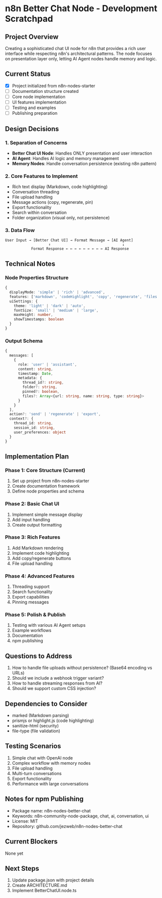 # n8n Better Chat Node - Development Scratchpad

## Project Overview
Creating a sophisticated chat UI node for n8n that provides a rich user interface while respecting n8n's architectural patterns. The node focuses on presentation layer only, letting AI Agent nodes handle memory and logic.

## Current Status
- [x] Project initialized from n8n-nodes-starter
- [ ] Documentation structure created
- [ ] Core node implementation
- [ ] UI features implementation
- [ ] Testing and examples
- [ ] Publishing preparation

## Design Decisions

### 1. Separation of Concerns
- **Better Chat UI Node**: Handles ONLY presentation and user interaction
- **AI Agent**: Handles AI logic and memory management
- **Memory Nodes**: Handle conversation persistence (existing n8n pattern)

### 2. Core Features to Implement
- Rich text display (Markdown, code highlighting)
- Conversation threading
- File upload handling
- Message actions (copy, regenerate, pin)
- Export functionality
- Search within conversation
- Folder organization (visual only, not persistence)

### 3. Data Flow
```
User Input → [Better Chat UI] → Format Message → [AI Agent]
                    ↑                                 ↓
            Format Response ← ← ← ← ← ← ← ← ← AI Response
```

## Technical Notes

### Node Properties Structure
```typescript
{
  displayMode: 'simple' | 'rich' | 'advanced',
  features: ['markdown', 'codeHighlight', 'copy', 'regenerate', 'files', 'voice', 'export', 'pin'],
  uiSettings: {
    theme: 'light' | 'dark' | 'auto',
    fontSize: 'small' | 'medium' | 'large',
    maxHeight: number,
    showTimestamps: boolean
  }
}
```

### Output Schema
```typescript
{
  messages: [
    {
      role: 'user' | 'assistant',
      content: string,
      timestamp: Date,
      metadata: {
        thread_id?: string,
        folder?: string,
        pinned?: boolean,
        files?: Array<{url: string, name: string, type: string}>
      }
    }
  ],
  action?: 'send' | 'regenerate' | 'export',
  context?: {
    thread_id: string,
    session_id: string,
    user_preferences: object
  }
}
```

## Implementation Plan

### Phase 1: Core Structure (Current)
1. Set up project from n8n-nodes-starter
2. Create documentation framework
3. Define node properties and schema

### Phase 2: Basic Chat UI
1. Implement simple message display
2. Add input handling
3. Create output formatting

### Phase 3: Rich Features
1. Add Markdown rendering
2. Implement code highlighting
3. Add copy/regenerate buttons
4. File upload handling

### Phase 4: Advanced Features
1. Threading support
2. Search functionality
3. Export capabilities
4. Pinning messages

### Phase 5: Polish & Publish
1. Testing with various AI Agent setups
2. Example workflows
3. Documentation
4. npm publishing

## Questions to Address
1. How to handle file uploads without persistence? (Base64 encoding vs URLs)
2. Should we include a webhook trigger variant?
3. How to handle streaming responses from AI?
4. Should we support custom CSS injection?

## Dependencies to Consider
- marked (Markdown parsing)
- prismjs or highlight.js (code highlighting)
- sanitize-html (security)
- file-type (file validation)

## Testing Scenarios
1. Simple chat with OpenAI node
2. Complex workflow with memory nodes
3. File upload handling
4. Multi-turn conversations
5. Export functionality
6. Performance with large conversations

## Notes for npm Publishing
- Package name: n8n-nodes-better-chat
- Keywords: n8n-community-node-package, chat, ai, conversation, ui
- License: MIT
- Repository: github.com/jezweb/n8n-nodes-better-chat

## Current Blockers
None yet

## Next Steps
1. Update package.json with project details
2. Create ARCHITECTURE.md
3. Implement BetterChatUI.node.ts